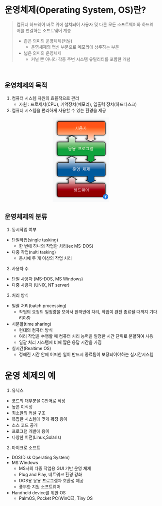 
# 운영체제(Operating System, OS)란?
> 컴퓨터 하드웨어 바로 위에 설치되어 사용자 및 다른 모든 소프트웨어와 하드웨어를 연결하는 소프트웨어 계층
>- 좁은 의미의 운영체제(커널)
>   - 운영체제의 핵심 부분으로 메모리에 상주하는 부분
> - 넓은 의미의 운영체제
>   - 커널 뿐 아니라 각종 주변 시스템 유틸리티를 포함한 개념

<br>

## 운영체제의 목적
1. 컴퓨터 시스템 자원의 효율적으로 관리
     - 자원 : 프로세서(CPU), 기억장치(메모리), 입출력 장치(하드디스크)
2. 컴퓨터 시스템을 편리하게 사용할 수 있는 환경을 제공

<p align="center">
   <img src="./Image/OS%20Image.png">
</p>

## 운영체제의 분류
1. 동시작업 여부
- 단일작업(single tasking)
  - 한 번에 하나의 작업만 처리(ex MS-DOS)
- 다중 작업(nulti tasking)
  - 동시에 두 개 이상의 작업 처리

2. 사용자 수
- 단일 사용자 (MS-DOS, MS Windows)
- 다중 사용자 (UNIX, NT server)

3. 처리 방식
- 일괄 처리(batch processing)  
  - 작업의 요청의 일정량을 모아서 한꺼번에 처리,
작업이 완전 종료될 때까지 기다려야함
- 시분할(time sharing)  
    - 현대의 컴퓨터 방식 
    - 여러 작업을 수행할 때 컴퓨터 처리 능력을 일정한 시간 단위로 분할하여 사용
    - 일괄 처리 시스템에 비해 짧은 응답 시간을 가짐
- 실시간(Realtime OS)
  - 정해진 시간 안에 어떠한 일이 반드시 종료됨이 보장되어야하는 실시간시스템

# 운영 체제의 예
1. 유닉스
  - 코드의 대부분을 C언어로 작성
  - 높은 이식성
  - 최소한의 커널 구조
  - 복잡한 시스템에 맞게 확장 용이
  - 소스 코드 공개
  - 프로그램 개발에 용이
  - 다양한 버전(Linux,Solaris)

2. 마이크로 소프트
- DOS(Disk Operating System)
- MS Windows
  - MS사의 다중 작업용 GUI 기반 운영 체제
  - Plug and Play, 네트워크 환경 강화
  - DOS용 응용 프로그램과 호환성 제공
  - 풍부한 지원 소프트웨어
- Handheld device를 위한 OS
  - PalmOS, Pocket PC(WinCE), Tiny OS
